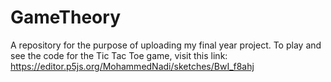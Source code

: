 # GameTheory
A repository for the purpose of uploading my final year project.
To play and see the code for the Tic Tac Toe game, visit this link: https://editor.p5js.org/MohammedNadi/sketches/BwI_f8ahj
